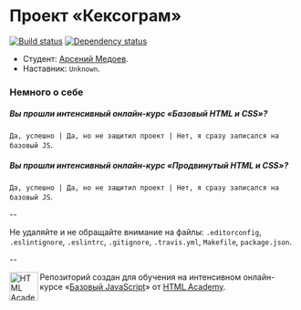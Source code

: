 # Проект «Кексограм»

[![Build status][travis-image]][travis-url]
[![Dependency status][dependency-image]][dependency-url]

* Студент: [Арсений Медоев](https://htmlacademy.ru/profile/id87533).
* Наставник: `Unknown`.

### Немного о себе

##### Вы прошли интенсивный онлайн-курс «Базовый HTML и CSS»?
`Да, успешно | Да, но не защитил проект | Нет, я сразу записался на базовый JS`.

##### Вы прошли интенсивный онлайн-курс «Продвинутый HTML и CSS»?
`Да, успешно | Да, но не защитил проект | Нет, я сразу записался на базовый JS`.

--

Не удаляйте и не обращайте внимание на файлы: `.editorconfig`, `.eslintignore`, `.eslintrc`, `.gitignore`, `.travis.yml`, `Makefile`, `package.json`.

--

<a href="https://htmlacademy.ru/js_intensive"><img align="left" width="50" height="50" title="HTML Academy" src="https://htmlacademy.ru/static/img/logo-github-javascript.svg"></a>

Репозиторий создан для обучения на интенсивном онлайн-курсе «[Базовый JavaScript](https://htmlacademy.ru/js_intensive)» от [HTML Academy](https://htmlacademy.ru).

[travis-image]: https://travis-ci.org/js-htmlacademy/87533-keksogram.svg?branch=master
[travis-url]: https://travis-ci.org/js-htmlacademy/87533-keksogram
[dependency-image]: https://david-dm.org/js-htmlacademy/87533-keksogram.svg?style=flat-square
[dependency-url]: https://david-dm.org/js-htmlacademy/87533-keksogram
